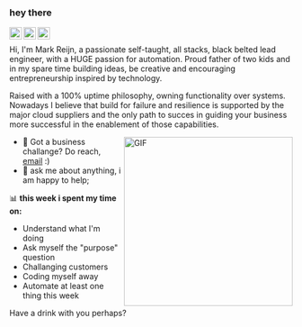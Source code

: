 ### hey there 
<a href="https://www.instagram.com/mreijn/">
  <img align="left" alt="Marks's Instagram" width="22px" src="https://raw.githubusercontent.com/hussainweb/hussainweb/main/icons/instagram.png" />
</a>
<a href="https://twitter.com/mreijn">
  <img align="left" alt="Mark Reijn | Twitter" width="22px" src="https://raw.githubusercontent.com/peterthehan/peterthehan/master/assets/twitter.svg" />
</a>
<a href="https://www.linkedin.com/in/markreijn/">
  <img align="left" alt="Mark's LinkedIN" width="22px" src="https://raw.githubusercontent.com/peterthehan/peterthehan/master/assets/linkedin.svg" />
</a>

<br />

Hi, I'm Mark Reijn, a passionate self-taught, all stacks, black belted lead engineer, with a HUGE passion for automation. Proud father of two kids and in my spare time building ideas, be creative and encouraging entrepreneurship inspired by technology.

Raised with a 100% uptime philosophy, owning functionality over systems. Nowadays I believe that build for failure and resilience is  supported by the major cloud suppliers and the only path to succes in guiding your business more successful in the enablement of those capabilities.


  <img align="right" alt="GIF" src="https://images.squarespace-cdn.com/content/v1/634465a14f04ce6de1027b56/12b4425c-1d07-4ca3-bf89-86b1cbc33cef/Mark+Reijn+-+Profiel.jpg" width="300" />
  
- 💼 Got a business challange? Do reach, [email](mailto:mreijn@lionsville.nl) :)
- 💬 ask me about anything, i am happy to help;

📊 **this week i spent my time on:**
<!--START_SECTION:time_consume-->

- Understand what I'm doing
- Ask myself the "purpose" question
- Challanging customers
- Coding myself away
- Automate at least one thing this week

Have a drink with you perhaps?

<!--END_SECTION:time_consume-->



